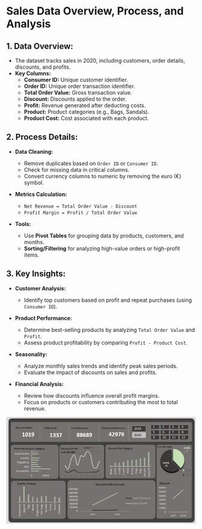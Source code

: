 # Sales Data Overview, Process, and Analysis

## 1. Data Overview:
- The dataset tracks sales in 2020, including customers, order details, discounts, and profits.
- **Key Columns:**
  - **Consumer ID:** Unique customer identifier.
  - **Order ID:** Unique order transaction identifier.
  - **Total Order Value:** Gross transaction value.
  - **Discount:** Discounts applied to the order.
  - **Profit:** Revenue generated after deducting costs.
  - **Product:** Product categories (e.g., Bags, Sandals).
  - **Product Cost:** Cost associated with each product.

## 2. Process Details:
- **Data Cleaning:**
  - Remove duplicates based on `Order ID` or `Consumer ID`.
  - Check for missing data in critical columns.
  - Convert currency columns to numeric by removing the euro (€) symbol.
  
- **Metrics Calculation:**
  - `Net Revenue = Total Order Value - Discount`
  - `Profit Margin = Profit / Total Order Value`
  
- **Tools:**
  - Use **Pivot Tables** for grouping data by products, customers, and months.
  - **Sorting/Filtering** for analyzing high-value orders or high-profit items.

## 3. Key Insights:
- **Customer Analysis:**
  - Identify top customers based on profit and repeat purchases (using `Consumer ID`).
  
- **Product Performance:**
  - Determine best-selling products by analyzing `Total Order Value` and `Profit`.
  - Assess product profitability by comparing `Profit - Product Cost`.
  
- **Seasonality:**
  - Analyze monthly sales trends and identify peak sales periods.
  - Evaluate the impact of discounts on sales and profits.
  
- **Financial Analysis:**
  - Review how discounts influence overall profit margins.
  - Focus on products or customers contributing the most to total revenue.
 
![Sales Dataset Analysis](https://github.com/SaraEldamarany/Sales-Dashboard/blob/main/DASHBOARD.png)
